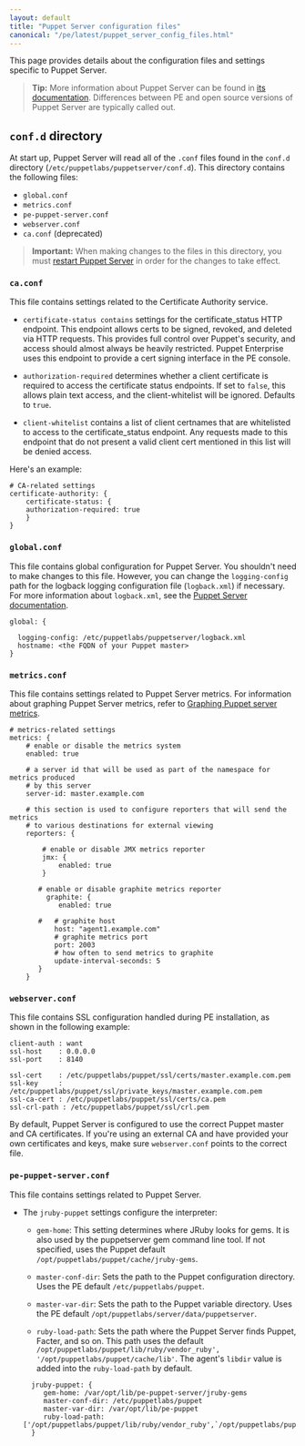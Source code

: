 ```yaml
---
layout: default
title: "Puppet Server configuration files"
canonical: "/pe/latest/puppet_server_config_files.html"
---
```


This page provides details about the configuration files and settings specific to Puppet Server.

> **Tip:** More information about Puppet Server can be found in [its documentation]({{puppetserver}}/services_master_puppetserver.html). Differences between PE and open source versions of Puppet Server are typically called out.

## `conf.d` directory

At start up, Puppet Server will read all of the `.conf` files found in the `conf.d` directory (`/etc/puppetlabs/puppetserver/conf.d`). This directory contains the following files:

- `global.conf`
- `metrics.conf`
- `pe-puppet-server.conf`
- `webserver.conf`
- `ca.conf` (deprecated)

> **Important:** When making changes to the files in this directory, you must [restart Puppet Server]({{puppetserver}}/restarting.html) in order for the changes to take effect.

### `ca.conf`

This file contains settings related to the Certificate Authority service.

* `certificate-status contains` settings for the certificate_status HTTP endpoint. This endpoint allows certs to be signed, revoked, and deleted via HTTP requests. This provides full control over Puppet's security, and access should almost always be heavily restricted. Puppet Enterprise uses this endpoint to provide a cert signing interface in the PE console.

* `authorization-required` determines whether a client certificate is required to access the certificate status endpoints. If set to `false`, this allows plain text access, and the client-whitelist will be ignored. Defaults to `true`.

* `client-whitelist` contains a list of client certnames that are whitelisted to access to the certificate_status endpoint. Any requests made to this endpoint that do not present a valid client cert mentioned in this list will be denied access.

Here's an example:

    # CA-related settings
    certificate-authority: {
        certificate-status: {
        authorization-required: true
        }
    }

### `global.conf`

This file contains global configuration for Puppet Server. You shouldn't need to make changes to this file. However, you can change the `logging-config` path for the logback logging configuration file (`logback.xml`) if necessary. For more information about `logback.xml`, see the [Puppet Server documentation]({{puppetserver}}/config_file_logback.xml).

    global: {

      logging-config: /etc/puppetlabs/puppetserver/logback.xml
      hostname: <the FQDN of your Puppet master>
    }

### `metrics.conf`

This file contains settings related to Puppet Server metrics. For information about graphing Puppet Server metrics, refer to [Graphing Puppet server metrics](puppet_server_metrics.html).

    # metrics-related settings
    metrics: {
        # enable or disable the metrics system
        enabled: true

        # a server id that will be used as part of the namespace for metrics produced
        # by this server
        server-id: master.example.com

        # this section is used to configure reporters that will send the metrics
        # to various destinations for external viewing
        reporters: {

            # enable or disable JMX metrics reporter
            jmx: {
                enabled: true
            }

           # enable or disable graphite metrics reporter
             graphite: {
                enabled: true

           #   # graphite host
               host: "agent1.example.com"
               # graphite metrics port
               port: 2003
               # how often to send metrics to graphite
               update-interval-seconds: 5
           }
        }


### `webserver.conf`

This file contains SSL configuration handled during PE installation, as shown in the following example:

    client-auth : want
    ssl-host    : 0.0.0.0
    ssl-port    : 8140

    ssl-cert    : /etc/puppetlabs/puppet/ssl/certs/master.example.com.pem
    ssl-key     : /etc/puppetlabs/puppet/ssl/private_keys/master.example.com.pem
    ssl-ca-cert : /etc/puppetlabs/puppet/ssl/certs/ca.pem
    ssl-crl-path : /etc/puppetlabs/puppet/ssl/crl.pem

By default, Puppet Server is configured to use the correct Puppet master and CA certificates. If you're using an external CA and have provided your own certificates and keys, make sure `webserver.conf` points to the correct file.

### `pe-puppet-server.conf`

This file contains settings related to Puppet Server.

* The `jruby-puppet` settings configure the interpreter:

  * `gem-home`: This setting determines where JRuby looks for gems. It is also used by the puppetserver gem command line tool. If not specified, uses the Puppet default `/opt/puppetlabs/puppet/cache/jruby-gems`.

  * `master-conf-dir`: Sets the path to the Puppet configuration directory. Uses the PE default `/etc/puppetlabs/puppet`.

  * `master-var-dir`: Sets the path to the Puppet variable directory. Uses the PE default `/opt/puppetlabs/server/data/puppetserver`.

  * `ruby-load-path`: Sets the path where the Puppet Server finds Puppet, Facter, and so on. This path uses the default `/opt/puppetlabs/puppet/lib/ruby/vendor_ruby', '/opt/puppetlabs/puppet/cache/lib'`. The agent's `libdir` value is added into the `ruby-load-path` by default.

  ~~~
    jruby-puppet: {
       gem-home: /var/opt/lib/pe-puppet-server/jruby-gems
       master-conf-dir: /etc/puppetlabs/puppet
       master-var-dir: /var/opt/lib/pe-puppet
       ruby-load-path: ['/opt/puppetlabs/puppet/lib/ruby/vendor_ruby',`/opt/puppetlabs/puppet/cache/lib']
    }
  ~~~
